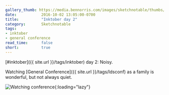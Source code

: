 ```yaml
---
gallery_thumb: https://media.bennorris.com/images/sketchnotable/thumbs/inktober-day-02.jpg
date:           2016-10-02 13:05:00-0700
title:          "Inktober day 2"
category:       Sketchnotable
tags:
- inktober
- general conference
read_time:      false
short:          true
---
```

[#inktober]({{ site.url }}/tags/inktober) day 2: Noisy.

Watching [General Conference]({{ site.url }}/tags/ldsconf) as a family is wonderful, but not always quiet.

![Watching conference](https://media.bennorris.com/images/sketchnotable/inktober-2016/inktober-day-02.jpg){:loading="lazy"}
